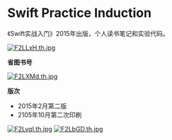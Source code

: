 Swift Practice Induction
========================

《Swift实战入门》2015年出版，个人读书笔记和实验代码。

[![F2LLxH.th.jpg](https://s1.ax1x.com/2018/12/27/F2LLxH.th.jpg)](https://imgchr.com/i/F2LLxH) 

**省图书号**

[![F2LXMd.th.jpg](https://s1.ax1x.com/2018/12/27/F2LXMd.th.jpg)](https://imgchr.com/i/F2LXMd)

**版次**

- 2015年2月第二版
- 2105年10月第二次印刷


[![F2LvqI.th.jpg](https://s1.ax1x.com/2018/12/27/F2LvqI.th.jpg)](https://imgchr.com/i/F2LvqI)  [![F2LbGD.th.jpg](https://s1.ax1x.com/2018/12/27/F2LbGD.th.jpg)](https://imgchr.com/i/F2LbGD)
